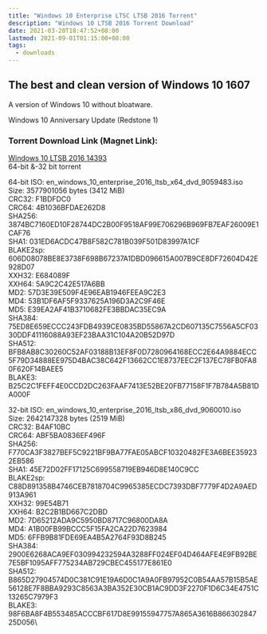 ```yaml
---
title: "Windows 10 Enterprise LTSC LTSB 2016 Torrent"
description: "Windows 10 LTSB 2016 Torrent Download"
date: 2021-03-20T18:47:52+08:00
lastmod: 2021-09-01T01:15:00+08:00
tags:
  - downloads
---
```

## The best and clean version of Windows 10 1607

A version of Windows 10 without bloatware.

Windows 10 Anniversary Update (Redstone 1)

### Torrent Download Link (Magnet Link):

[Windows 10 LTSB 2016 14393](magnet:?xt=urn:btih:FCFE32A99B765C178E894BDF6C2FBE95D3683145)\
64-bit &-32 bit torrent

64-bit ISO: en_windows_10_enterprise_2016_ltsb_x64_dvd_9059483.iso\
Size: 3577901056 bytes (3412 MiB)\
CRC32: F1BDFDC0\
CRC64: 4B1036BFDAE262D8\
SHA256: 3874BC7160ED10F28744DC2B00F9518AF99E706296B969FB7EAF26009E1CAF76\
SHA1: 031ED6ACDC47B8F582C781B039F501D83997A1CF\
BLAKE2sp: 606D08078BE8E3738F698B67237A1DBD096615A007B9CE8DF72604D42E928D07\
XXH32: E684089F\
XXH64: 5A9C2C42E517A6BB\
MD2: 57D3E39E509F4E96EAB1946FEEA9C2E3\
MD4: 53B1DF6AF5F9337625A196D3A2C9F46E\
MD5: E39EA2AF41B3710682FE3BBDAC35EC9A\
SHA384: 75ED8E659ECCC243FDB4939CE0835BD55867A2CD607135C7556A5CF0330DDF41116088A93EF23BAA31C104A20B52D97D\
SHA512: BFB8AB8C30260C52AF03188B13EF8F0D7280964168ECC2E64A9884ECC5F79D34888EE975D4BAC38C642F13662CC1E8737EEC2F137EC78FB0FA80F620F14BAEE5\
BLAKE3: B25C2C1FEFF4E0CCD2DC263FAAF7413E52BE20FB77158F1F7B784A5B81DA000F

32-bit ISO: en_windows_10_enterprise_2016_ltsb_x86_dvd_9060010.iso\
Size: 2642147328 bytes (2519 MiB)\
CRC32: B4AF10BC\
CRC64: ABF5BA0836EF496F\
SHA256: F770CA3F3827BEF5C9221BF9BA77FAE05ABCF10320482FE3A6BEE359232EB586\
SHA1: 45E72D02FF17125C699558719EB946D8E140C9CC\
BLAKE2sp: C88D891358B4746CEB7818704C9965385ECDC7393DBF7779F4D2A9AED913A961\
XXH32: 99E54B71\
XXH64: B2C2B1BD667C2DBD\
MD2: 7D65212ADA9C5950BD8717C96800DA8A\
MD4: A1B00FB99BCCC5F15FA2CA22D7623984\
MD5: 6FFB9B81FDE69EA4B5A2764F93D8B245\
SHA384: 2900E6268ACA9EF030994232594A3288FF024EF04D464AFE4E9FB92BE7E5BF1095AFF775234AB729CBEC455177E861E0\
SHA512: B865D27904574D0C381C91E19A6D0C1A9A0FB97952C0B54AA57B15B5AE56128E7F8BBA9293C8563A3BA352E30CB1AC9DD3F2270F1D6C34E4751C13265C7979F3\
BLAKE3: 98F6BA8F4B553485ACCCBF617D8E99155947757A865A3616B86630284725D056\